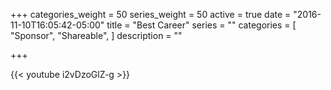 +++
categories_weight = 50
series_weight = 50
active = true
date = "2016-11-10T16:05:42-05:00"
title = "Best Career"
series = ""
categories = [
  "Sponsor",
  "Shareable", 
]
description = ""

+++

{{< youtube i2vDzoGlZ-g >}}
